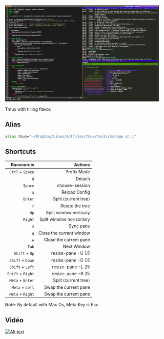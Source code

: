 ![Preview](capture.png)

Tmux with tilling flavor.

## Alias

```sh
alias tmux="~/Dropbox/Linux/dotfiles/tmux/tools/manage.sh i"
```

## Shortcuts

| Raccourcis                 | Actions                  |
| --------------------------:| ------------------------:|
| ```Ctrl``` + ```Space```   | Prefix Mode              |
|              ```d```       | Detach                   |
|              ```Space```   | choose-session           |
|              ```a```       | Reload Config            |
|              ```Enter```   | Split (current tree)     |
|              ```r```       | Rotate the tree          |
|              ```Up```      | Split window verticaly   |
|              ```Right```   | Split wimdow horizontaly |
|              ```s```       | Sync pane                |
|              ```q```       | Close the current window |
|              ```w```       | Close the current pane   |
|              ```Tab```     | Next Window              |
| ```Shift``` + ```Up```     | resize-pane -U 15        |
| ```Shift``` + ```Down```   | resize-pane -D 15        |
| ```Shift``` + ```Left```   | resize-pane -L 25        |
| ```Shift``` + ```Right```  | resize-pane -R 25        |
| ```Meta```   + ```Enter```  | Split (current tree)     |
| ```Meta```   + ```Left```   | Swap the current pane    |
| ```Meta```   + ```Right```  | Swap the current pane    |

Note: By default with Mac Os, Meta Key is Esc.

## Vidéo

[![Alt text](https://img.youtube.com/vi/nCUb_wJllS8/0.jpg)](https://www.youtube.com/watch?v=nCUb_wJllS8)
